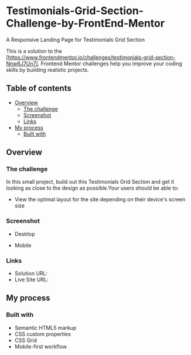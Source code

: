 # Testimonials-Grid-Section-Challenge-by-FrontEnd-Mentor
A Responsive Landing Page for Testimonials Grid Section

This is a solution to the [https://www.frontendmentor.io/challenges/testimonials-grid-section-Nnw6J7Un7]. Frontend Mentor challenges help you improve your coding skills by building realistic projects.

## Table of contents

- [Overview](#overview)
  - [The challenge](#the-challenge)
  - [Screenshot](#screenshot)
  - [Links](#links)
- [My process](#my-process)
  - [Built with](#built-with)

## Overview

### The challenge
In this small project, build out this Testimonials Grid Section and get it looking as close to the design as possible.Your users should be able to:
- View the optimal layout for the site depending on their device's screen size

### Screenshot
- Desktop
  
- Mobile

### Links

- Solution URL: 
- Live Site URL: 

## My process

### Built with

- Semantic HTML5 markup
- CSS custom properties
- CSS Grid
- Mobile-first workflow

